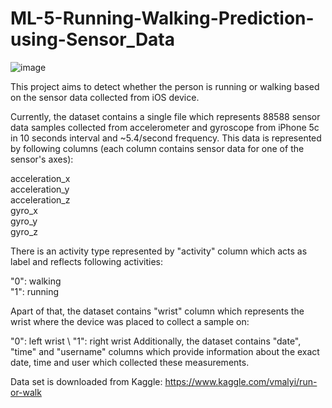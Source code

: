 # ML-5-Running-Walking-Prediction-using-Sensor_Data

![image](https://user-images.githubusercontent.com/77496539/119608676-f7718480-be13-11eb-999a-373edb7fcba0.png)


This project aims to detect whether the person is running or walking based on the sensor data collected from iOS device.

Currently, the dataset contains a single file which represents 88588 sensor data samples collected from accelerometer and gyroscope from iPhone 5c in 10 seconds interval and ~5.4/second frequency. This data is represented by following columns (each column contains sensor data for one of the sensor's axes):

acceleration_x \
acceleration_y \
acceleration_z \
gyro_x \
gyro_y \
gyro_z

There is an activity type represented by "activity" column which acts as label and reflects following activities:

"0": walking \
"1": running

Apart of that, the dataset contains "wrist" column which represents the wrist where the device was placed to collect a sample on:

"0": left wrist \ 
"1": right wrist
Additionally, the dataset contains "date", "time" and "username" columns which provide information about the exact date, time and user which collected these measurements.

Data set is downloaded from Kaggle: https://www.kaggle.com/vmalyi/run-or-walk
